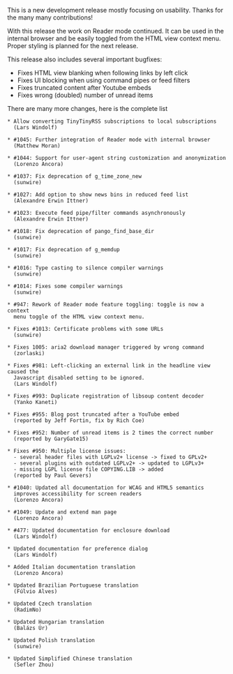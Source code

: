 This is a new development release mostly focusing on usability. Thanks for the many many contributions!

With this release the work on Reader mode continued. It can be used in the internal browser and be easily toggled from the HTML view context menu. Proper styling is planned for the next release.

This release also includes several important bugfixes:
- Fixes HTML view blanking when following links by left click
- Fixes UI blocking when using command pipes or feed filters
- Fixes truncated content after Youtube embeds
- Fixes wrong (doubled) number of unread items

There are many more changes, here is the complete list

	* Allow converting TinyTinyRSS subscriptions to local subscriptions
	  (Lars Windolf)
	  
	* #1045: Further integration of Reader mode with internal browser
	  (Matthew Moran)
  
	* #1044: Support for user-agent string customization and anonymization
	  (Lorenzo Ancora)
	    
	* #1037: Fix deprecation of g_time_zone_new
	  (sunwire)
	
	* #1027: Add option to show news bins in reduced feed list
	  (Alexandre Erwin Ittner)
	  
	* #1023: Execute feed pipe/filter commands asynchronously
	  (Alexandre Erwin Ittner)
	
	* #1018: Fix deprecation of pango_find_base_dir
	  (sunwire)

	* #1017: Fix deprecation of g_memdup
	  (sunwire)
	  
	* #1016: Type casting to silence compiler warnings
	  (sunwire)

	* #1014: Fixes some compiler warnings
	  (sunwire)
	
	* #947: Rework of Reader mode feature toggling: toggle is now a context
	  menu toggle of the HTML view context menu.

	* Fixes #1013: Certificate problems with some URLs
	  (sunwire)
	  
	* Fixes 1005: aria2 download manager triggered by wrong command
	  (zorlaski)
	  
	* Fixes #981: Left-clicking an external link in the headline view caused the
	  Javascript disabled setting to be ignored.
	  (Lars Windolf)

	* Fixes #993: Duplicate registration of libsoup content decoder
	  (Yanko Kaneti)
	  
	* Fixes #955: Blog post truncated after a YouTube embed
	  (reported by Jeff Fortin, fix by Rich Coe)

	* Fixes #952: Number of unread items is 2 times the correct number
	  (reported by GaryGate15)

	* Fixes #950: Multiple license issues:
	  - several header files with LGPLv2+ license -> fixed to GPLv2+
	  - several plugins with outdated LGPLv2+ -> updated to LGPLv3+
	  - missing LGPL license file COPYING.LIB -> added
	  (reported by Paul Gevers)

	* #1040: Updated all documentation for WCAG and HTML5 semantics
	  improves accessibility for screen readers
	  (Lorenzo Ancora)

	* #1049: Update and extend man page
	  (Lorenzo Ancora)

	* #477: Updated documentation for enclosure download
	  (Lars Windolf)

	* Updated documentation for preference dialog
	  (Lars Windolf)
	  
	* Added Italian documentation translation
	  (Lorenzo Ancora)

	* Updated Brazilian Portuguese translation
	  (Fúlvio Alves)
	  
	* Updated Czech translation
	  (RadimNo)
	  
	* Updated Hungarian translation
	  (Balázs Úr)

	* Updated Polish translation
	  (sunwire)
	  
	* Updated Simplified Chinese translation
	  (Sefler Zhou)
